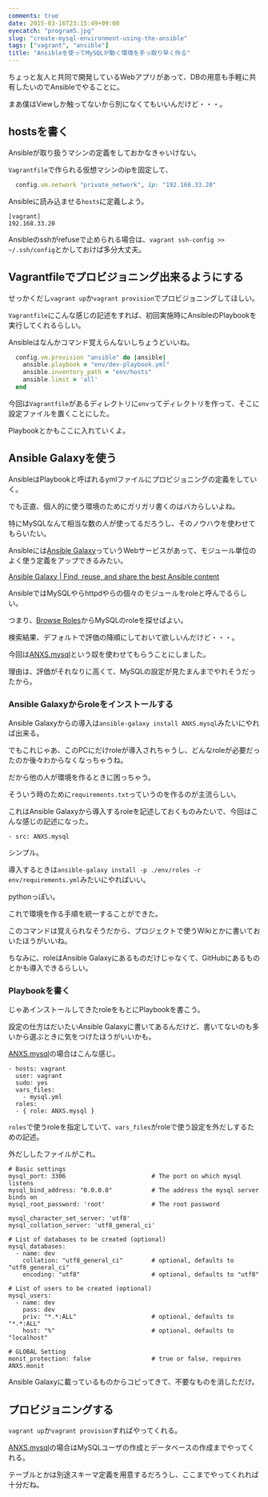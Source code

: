 ```yaml
---
comments: true
date: 2015-03-16T23:15:49+09:00
eyecatch: "program5.jpg"
slug: "create-mysql-environment-using-the-ansible"
tags: ["vagrant", "ansible"]
title: "Ansibleを使ってMySQLが動く環境を手っ取り早く作る"
---
```


ちょっと友人と共同で開発しているWebアプリがあって、DBの用意も手軽に共有したいのでAnsibleでやることに。

まあ僕はViewしか触ってないから別になくてもいいんだけど・・・。

## hostsを書く

Ansibleが取り扱うマシンの定義をしておかなきゃいけない。

`Vagrantfile`で作られる仮想マシンのipを固定して、

``` ruby
  config.vm.network "private_network", ip: "192.168.33.20"
```

Ansibleに読み込ませる`hosts`に定義しよう。

```
[vagrant]
192.168.33.20
```

Ansibleのsshがrefuseで止められる場合は、`vagrant ssh-config >> ~/.ssh/config`とかしておけば多分大丈夫。

## Vagrantfileでプロビジョニング出来るようにする

せっかくだし`vagrant up`か`vagrant provision`でプロビジョニングしてほしい。

`Vagrantfile`にこんな感じの記述をすれば、初回実施時にAnsibleのPlaybookを実行してくれるらしい。

Ansibleはなんかコマンド覚えらんないしちょうどいいね。

``` ruby
  config.vm.provision "ansible" do |ansible|
    ansible.playbook = "env/dev-playbook.yml"
    ansible.inventory_path = "env/hosts"
    ansible.limit = 'all'
  end
```

今回は`Vagrantfile`があるディレクトリに`env`ってディレクトリを作って、そこに設定ファイルを置くことにした。

Playbookとかもここに入れていくよ。

## Ansible Galaxyを使う

AnsibleはPlaybookと呼ばれるymlファイルにプロビジョニングの定義をしていく。

でも正直、個人的に使う環境のためにガリガリ書くのはバカらしいよね。

特にMySQLなんて相当な数の人が使ってるだろうし、そのノウハウを使わせてもらいたい。

Ansibleには[Ansible Galaxy](https://galaxy.ansible.com/)っていうWebサービスがあって、モジュール単位のよく使う定義をアップできるみたい。

[Ansible Galaxy | Find, reuse, and share the best Ansible content](https://galaxy.ansible.com/)

AnsibleではMySQLやらhttpdやらの個々のモジュールをroleと呼んでるらしい。

つまり、[Browse Roles](https://galaxy.ansible.com/list#/roles)からMySQLのroleを探せばよい。

検索結果、デフォルトで評価の降順にしておいて欲しいんだけど・・・。

今回は[ANXS.mysql](https://galaxy.ansible.com/list#/roles/509)という奴を使わせてもらうことにしました。

理由は、評価がそれなりに高くて、MySQLの設定が見たまんまでやれそうだったから。

### Ansible Galaxyからroleをインストールする

Ansible Galaxyからの導入は`ansible-galaxy install ANXS.mysql`みたいにやれば出来る。

でもこれじゃあ、このPCにだけroleが導入されちゃうし、どんなroleが必要だったのか後々わからなくなっちゃうね。

だから他の人が環境を作るときに困っちゃう。

そういう時のために`requirements.txt`っていうのを作るのが主流らしい。

これはAnsible Galaxyから導入するroleを記述しておくものみたいで、今回はこんな感じの記述になった。

```
- src: ANXS.mysql
```

シンプル。

導入するときは`ansible-galaxy install -p ./env/roles -r env/requirements.yml`みたいにやればいい。

pythonっぽい。

これで環境を作る手順を統一することができた。

このコマンドは覚えられなそうだから、プロジェクトで使うWikiとかに書いておいたほうがいいね。

ちなみに、roleはAnsible Galaxyにあるものだけじゃなくて、GitHubにあるものとかも導入できるらしい。

### Playbookを書く

じゃあインストールしてきたroleをもとにPlaybookを書こう。

設定の仕方はだいたいAnsible Galaxyに書いてあるんだけど、書いてないのも多いから選ぶときに気をつけたほうがいいかも。

[ANXS.mysql](https://galaxy.ansible.com/list#/roles/509)の場合はこんな感じ。

```
- hosts: vagrant
  user: vagrant
  sudo: yes
  vars_files:
    - mysql.yml
  roles:
  - { role: ANXS.mysql }
```

`roles`で使うroleを指定していて、`vars_files`がroleで使う設定を外だしするための記述。

外だししたファイルがこれ。

```
# Basic settings
mysql_port: 3306                        # The port on which mysql listens
mysql_bind_address: "0.0.0.0"           # The address the mysql server binds on
mysql_root_password: 'root'             # The root password

mysql_character_set_server: 'utf8'
mysql_collation_server: 'utf8_general_ci'

# List of databases to be created (optional)
mysql_databases:
  - name: dev
    collation: "utf8_general_ci"        # optional, defaults to "utf8_general_ci"
    encoding: "utf8"                    # optional, defaults to "utf8"

# List of users to be created (optional)
mysql_users:
  - name: dev
    pass: dev
    priv: "*.*:ALL"                     # optional, defaults to "*.*:ALL"
    host: "%"                           # optional, defaults to "localhost"

# GLOBAL Setting
monit_protection: false                 # true or false, requires ANXS.monit
```

Ansible Galaxyに載っているものからコピってきて、不要なものを消しただけ。

## プロビジョニングする

`vagrant up`か`vagrant provision`すればやってくれる。

[ANXS.mysql](https://galaxy.ansible.com/list#/roles/509)の場合はMySQLユーザの作成とデータベースの作成までやってくれる。

テーブルとかは別途スキーマ定義を用意するだろうし、ここまでやってくれれば十分だね。


